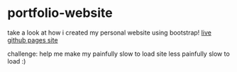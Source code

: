 # portfolio-website


take a look at how i created my personal website using bootstrap!
<a href="https://ericavmorris.github.io/">live github pages site</a>


challenge: help me make my painfully slow to load site less painfully slow to load :)
